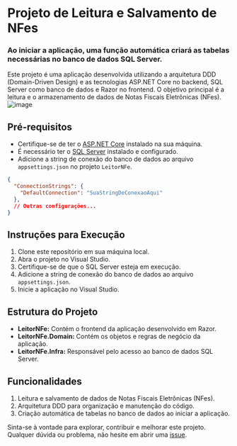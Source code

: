 # Projeto de Leitura e Salvamento de NFes
### Ao iniciar a aplicação, uma função automática criará as tabelas necessárias no banco de dados SQL Server.
Este projeto é uma aplicação desenvolvida utilizando a arquitetura DDD (Domain-Driven Design) e as tecnologias ASP.NET Core no backend, SQL Server como banco de dados e Razor no frontend. O objetivo principal é a leitura e o armazenamento de dados de Notas Fiscais Eletrônicas (NFes).
![image](https://github.com/WillianPrado/LeitorNFe/assets/65555067/5363ab3e-8445-4e06-8e28-a2636e6beddc)

## Pré-requisitos

- Certifique-se de ter o [ASP.NET Core](https://dotnet.microsoft.com/download) instalado na sua máquina.
- É necessário ter o [SQL Server](https://www.microsoft.com/pt-br/sql-server/sql-server-downloads) instalado e configurado.
- Adicione a string de conexão do banco de dados ao arquivo `appsettings.json` no projeto `LeitorNFe`.

```json
{
  "ConnectionStrings": {
    "DefaultConnection": "SuaStringDeConexaoAqui"
  },
  // Outras configurações...
}
```

## Instruções para Execução

1. Clone este repositório em sua máquina local.
2. Abra o projeto no Visual Studio.
3. Certifique-se de que o SQL Server esteja em execução.
4. Adicione a string de conexão do banco de dados ao arquivo `appsettings.json`.
5. Inicie a aplicação no Visual Studio.

## Estrutura do Projeto

- **LeitorNFe:** Contém o frontend da aplicação desenvolvido em Razor.
- **LeitorNFe.Domain:** Contém os objetos e regras de negócio da aplicação.
- **LeitorNFe.Infra:** Responsável pelo acesso ao banco de dados SQL Server.

## Funcionalidades

1. Leitura e salvamento de dados de Notas Fiscais Eletrônicas (NFes).
2. Arquitetura DDD para organização e manutenção do código.
3. Criação automática de tabelas no banco de dados ao iniciar a aplicação.

Sinta-se à vontade para explorar, contribuir e melhorar este projeto. Qualquer dúvida ou problema, não hesite em abrir uma [issue](https://github.com/seu-usuario/seu-repositorio/issues).

